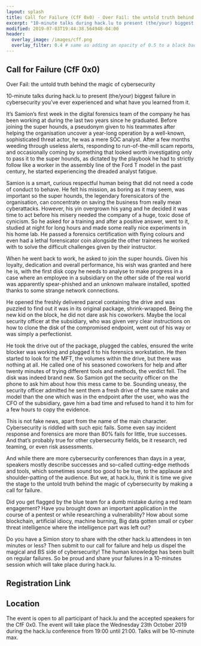 ```yaml
---
layout: splash
title: Call for Failure (CfF 0x0) - Over Fail: the untold truth behind the magic of cybersecurity
excerpt: "10-minute talks during hack.lu to present (the/your) biggest failure in cybersecurity you’ve ever experienced and what have you learned from it."
modified: 2019-07-03T19:44:38.564948-04:00
header:
  overlay_image: /images/cff.png
  overlay_filter: 0.4 # same as adding an opacity of 0.5 to a black background
---
```


Call for Failure (CfF 0x0)
--------------------------

Over Fail: the untold truth behind the magic of cybersecurity

10-minute talks during hack.lu to present (the/your) biggest failure in cybersecurity you’ve ever experienced and what have you learned from it.

It’s Samion’s first week in the digital forensics team of the company he has been working at during the last two years since he graduated.  Before joining the super hounds, a pseudonym given to his teammates after helping the organisation uncover a year-long operation by a well-known, sophisticated threat actor, he was a mere SOC analyst. After a few months weeding through useless alerts, responding to run-of-the-mill scam reports, and occasionally coming by something that looked worth investigating only to pass it to the super hounds, as dictated by the playbook he had to strictly follow like a worker in the assembly line of the Ford T model in the past century, he started experiencing the dreaded analyst fatigue.

Samion is a smart, curious respectful human being that did not need a code of conduct to behave. He felt his mission, as boring as it may seem, was important so the super hounds, the legendary forensicators of the organisation, can concentrate on saving the business from really mean cyberattacks. However, his yin overgrown his yang and he decided it was time to act before his misery needed the company of a huge, toxic dose of cynicism. So he asked for a training and after a positive answer, went to it, studied at night for long hours and made some really nice experiments in his home lab. He passed a forensics certification with flying colours and even had a lethal forensicator coin alongside the other trainees he worked with to solve the difficult challenges given by their instructor.

When he went back to work, he asked to join the super hounds. Given his loyalty, dedication and overall performance, his wish was granted and here he is, with the first disk copy he needs to analyse to make progress in a case where an employee in a subsidiary on the other side of the real world was apparently spear-phished and an unknown malware installed, spotted thanks to some strange network connections.

He opened the freshly delivered parcel containing the drive and was puzzled to find out it was in its original package, shrink-wrapped. Being the new kid on the block, he did not dare ask his coworkers. Maybe the local security officer at the subsidiary, who was given very clear instructions on how to clone the disk of the compromised endpoint, went out of his way or was simply a perfectionist.

He took the drive out of the package, plugged the cables, ensured the write blocker was working and plugged it to his forensics workstation. He then started to look for the MFT, the volumes within the drive, but there was nothing at all. He called one of his seasoned coworkers for help and after twenty minutes of trying different tools and methods, the verdict fell. The disk was indeed brand new. So Samion got the security officer on the phone to ask him about how this mess came to be. Sounding uneasy, the security officer admitted he sent them a fresh drive of the same make and model than the one which was in the endpoint after the user, who was the CFO of the subsidiary, gave him a bad time and refused to hand it to him for a few hours to copy the evidence.

This is not fake news, apart from the name of the main character. Cybersecurity is riddled with such epic fails. Some even say incident response and forensics are more than 80% fails for little, true successes. And that’s probably true for other cybersecurity fields, be it research, red teaming, or even risk assessments.

And while there are more cybersecurity conferences than days in a year, speakers mostly describe successes and so-called cutting-edge methods and tools, which sometimes sound too good to be true, to the applause and shoulder-patting of the audience. But we, at hack.lu, think it is time we give the stage to the untold truth behind the magic of cybersecurity by making a call for failure.

Did you get flagged by the blue team for a dumb mistake during a red team engagement? Have you brought down an important application in the course of a pentest or while researching a vulnerability? How about some blockchain, artificial idiocy, machine burning, Big data gotten small or cyber threat intelligence where the intelligence part was left out?

Do you have a Simion story to share with the other hack.lu attendees in ten minutes or less? Then submit to our call for failure and help us dispel the magical and BS side of cybersecurity! The human knowledge has been built on regular failures. So be proud and share your failures in a 10-minutes session which will take place during hack.lu.

## Registration Link

## Location

The event is open to all participant of hack.lu and the accepted speakers for the CfF 0x0. The event will take place the Wednesday 23th October 2019 during the hack.lu conference from 19:00 until 21:00. Talks will be 10-minute max.
